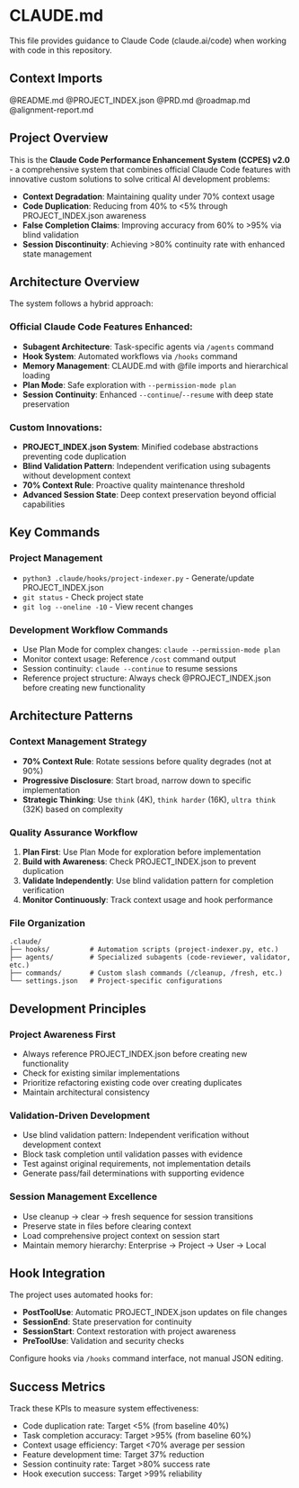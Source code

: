# CLAUDE.md

This file provides guidance to Claude Code (claude.ai/code) when working with code in this repository.

## Context Imports
@README.md
@PROJECT_INDEX.json
@PRD.md
@roadmap.md
@alignment-report.md

## Project Overview

This is the **Claude Code Performance Enhancement System (CCPES) v2.0** - a comprehensive system that combines official Claude Code features with innovative custom solutions to solve critical AI development problems:

- **Context Degradation**: Maintaining quality under 70% context usage
- **Code Duplication**: Reducing from 40% to <5% through PROJECT_INDEX.json awareness
- **False Completion Claims**: Improving accuracy from 60% to >95% via blind validation
- **Session Discontinuity**: Achieving >80% continuity rate with enhanced state management

## Architecture Overview

The system follows a hybrid approach:

### Official Claude Code Features Enhanced:
- **Subagent Architecture**: Task-specific agents via `/agents` command
- **Hook System**: Automated workflows via `/hooks` command 
- **Memory Management**: CLAUDE.md with @file imports and hierarchical loading
- **Plan Mode**: Safe exploration with `--permission-mode plan`
- **Session Continuity**: Enhanced `--continue`/`--resume` with deep state preservation

### Custom Innovations:
- **PROJECT_INDEX.json System**: Minified codebase abstractions preventing code duplication
- **Blind Validation Pattern**: Independent verification using subagents without development context
- **70% Context Rule**: Proactive quality maintenance threshold
- **Advanced Session State**: Deep context preservation beyond official capabilities

## Key Commands

### Project Management
- `python3 .claude/hooks/project-indexer.py` - Generate/update PROJECT_INDEX.json
- `git status` - Check project state
- `git log --oneline -10` - View recent changes

### Development Workflow Commands
- Use Plan Mode for complex changes: `claude --permission-mode plan`
- Monitor context usage: Reference `/cost` command output
- Session continuity: `claude --continue` to resume sessions
- Reference project structure: Always check @PROJECT_INDEX.json before creating new functionality

## Architecture Patterns

### Context Management Strategy
- **70% Context Rule**: Rotate sessions before quality degrades (not at 90%)
- **Progressive Disclosure**: Start broad, narrow down to specific implementation
- **Strategic Thinking**: Use `think` (4K), `think harder` (16K), `ultra think` (32K) based on complexity

### Quality Assurance Workflow
1. **Plan First**: Use Plan Mode for exploration before implementation
2. **Build with Awareness**: Check PROJECT_INDEX.json to prevent duplication
3. **Validate Independently**: Use blind validation pattern for completion verification
4. **Monitor Continuously**: Track context usage and hook performance

### File Organization
```
.claude/
├── hooks/          # Automation scripts (project-indexer.py, etc.)
├── agents/         # Specialized subagents (code-reviewer, validator, etc.)
├── commands/       # Custom slash commands (/cleanup, /fresh, etc.)
└── settings.json   # Project-specific configurations
```

## Development Principles

### Project Awareness First
- Always reference PROJECT_INDEX.json before creating new functionality
- Check for existing similar implementations
- Prioritize refactoring existing code over creating duplicates
- Maintain architectural consistency

### Validation-Driven Development  
- Use blind validation pattern: Independent verification without development context
- Block task completion until validation passes with evidence
- Test against original requirements, not implementation details
- Generate pass/fail determinations with supporting evidence

### Session Management Excellence
- Use cleanup → clear → fresh sequence for session transitions
- Preserve state in files before clearing context
- Load comprehensive project context on session start
- Maintain memory hierarchy: Enterprise → Project → User → Local

## Hook Integration

The project uses automated hooks for:
- **PostToolUse**: Automatic PROJECT_INDEX.json updates on file changes
- **SessionEnd**: State preservation for continuity 
- **SessionStart**: Context restoration with project awareness
- **PreToolUse**: Validation and security checks

Configure hooks via `/hooks` command interface, not manual JSON editing.

## Success Metrics

Track these KPIs to measure system effectiveness:
- Code duplication rate: Target <5% (from baseline 40%)
- Task completion accuracy: Target >95% (from baseline 60%) 
- Context usage efficiency: Target <70% average per session
- Feature development time: Target 37% reduction
- Session continuity rate: Target >80% success rate
- Hook execution success: Target >99% reliability